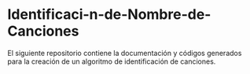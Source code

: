 # Identificaci-n-de-Nombre-de-Canciones
El siguiente repositorio contiene la documentación y códigos generados para la creación de un algoritmo de identificación de canciones.
